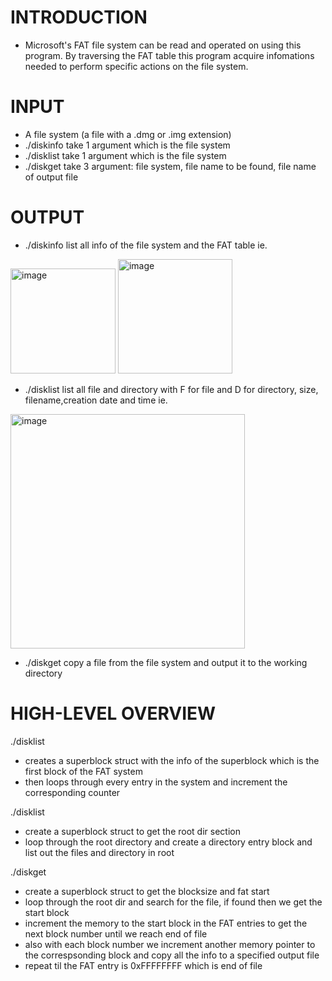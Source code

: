 # INTRODUCTION

- Microsoft's FAT file system can be read and operated on using this program. By traversing the FAT table this program acquire infomations needed to perform specific actions on the file system.

# INPUT

- A file system (a file with a .dmg or .img extension)
- ./diskinfo take 1 argument which is the file system
- ./disklist take 1 argument which is the file system
- ./diskget take 3 argument: file system, file name to be found, file name of output file

# OUTPUT

- ./diskinfo list all info of the file system and the FAT table
ie.
<img width="168" alt="image" src="https://user-images.githubusercontent.com/63203684/176587361-8fb7dcf8-afae-4ab1-9f49-8038ed59fac1.png">
<img width="183" alt="image" src="https://user-images.githubusercontent.com/63203684/176587397-f51c1adc-a1fe-49a2-8352-f9d609a0a81b.png">


- ./disklist list all file and directory with F for file and D for directory, size, filename,creation date and time
ie.
<img width="375" alt="image" src="https://user-images.githubusercontent.com/63203684/176587440-42f587a0-2ed6-485d-bb4d-abba9cefb54e.png">


- ./diskget copy a file from the file system and output it to the working directory

# HIGH-LEVEL OVERVIEW

./disklist
- creates a superblock struct with the info of the superblock which is the first block of the FAT system
- then loops through every entry in the system and increment the corresponding counter

./disklist
- create a superblock struct to get the root dir section
- loop through the root directory and create a directory entry block and list out the files and directory in root

./diskget
- create a superblock struct to get the blocksize and fat start
- loop through the root dir and search for the file, if found then we get the start block
- increment the memory to the start block in the FAT entries to get the next block number until we reach end of file
- also with each block number we increment another memory pointer to the correspsonding block and copy all the info to a specified output file
- repeat til the FAT entry is 0xFFFFFFFF which is end of file
